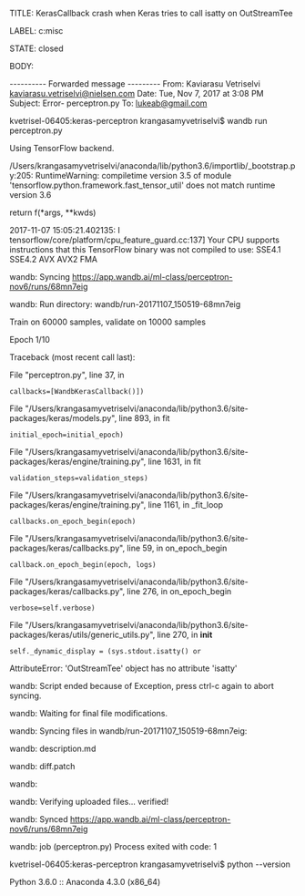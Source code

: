 TITLE:
KerasCallback crash when Keras tries to call isatty on OutStreamTee

LABEL:
c:misc

STATE:
closed

BODY:

---------- Forwarded message ---------
From: Kaviarasu Vetriselvi <kaviarasu.vetriselvi@nielsen.com>
Date: Tue, Nov 7, 2017 at 3:08 PM
Subject: Error- perceptron.py
To: <lukeab@gmail.com>


kvetrisel-06405:keras-perceptron krangasamyvetriselvi$ wandb run perceptron.py 

Using TensorFlow backend.

/Users/krangasamyvetriselvi/anaconda/lib/python3.6/importlib/_bootstrap.py:205: RuntimeWarning: compiletime version 3.5 of module 'tensorflow.python.framework.fast_tensor_util' does not match runtime version 3.6

  return f(*args, **kwds)

2017-11-07 15:05:21.402135: I tensorflow/core/platform/cpu_feature_guard.cc:137] Your CPU supports instructions that this TensorFlow binary was not compiled to use: SSE4.1 SSE4.2 AVX AVX2 FMA



wandb: Syncing https://app.wandb.ai/ml-class/perceptron-nov6/runs/68mn7eig

wandb: Run directory: wandb/run-20171107_150519-68mn7eig



Train on 60000 samples, validate on 10000 samples

Epoch 1/10

Traceback (most recent call last):

  File "perceptron.py", line 37, in <module>

    callbacks=[WandbKerasCallback()])

  File "/Users/krangasamyvetriselvi/anaconda/lib/python3.6/site-packages/keras/models.py", line 893, in fit

    initial_epoch=initial_epoch)

  File "/Users/krangasamyvetriselvi/anaconda/lib/python3.6/site-packages/keras/engine/training.py", line 1631, in fit

    validation_steps=validation_steps)

  File "/Users/krangasamyvetriselvi/anaconda/lib/python3.6/site-packages/keras/engine/training.py", line 1161, in _fit_loop

    callbacks.on_epoch_begin(epoch)

  File "/Users/krangasamyvetriselvi/anaconda/lib/python3.6/site-packages/keras/callbacks.py", line 59, in on_epoch_begin

    callback.on_epoch_begin(epoch, logs)

  File "/Users/krangasamyvetriselvi/anaconda/lib/python3.6/site-packages/keras/callbacks.py", line 276, in on_epoch_begin

    verbose=self.verbose)

  File "/Users/krangasamyvetriselvi/anaconda/lib/python3.6/site-packages/keras/utils/generic_utils.py", line 270, in __init__

    self._dynamic_display = (sys.stdout.isatty() or

AttributeError: 'OutStreamTee' object has no attribute 'isatty'



wandb: Script ended because of Exception, press ctrl-c again to abort syncing.

wandb: Waiting for final file modifications.

wandb: Syncing files in wandb/run-20171107_150519-68mn7eig:

wandb:   description.md

wandb:   diff.patch

wandb:                                                                                

wandb: Verifying uploaded files... verified!

wandb: Synced https://app.wandb.ai/ml-class/perceptron-nov6/runs/68mn7eig

wandb: job (perceptron.py) Process exited with code: 1

kvetrisel-06405:keras-perceptron krangasamyvetriselvi$ python --version

Python 3.6.0 :: Anaconda 4.3.0 (x86_64)

